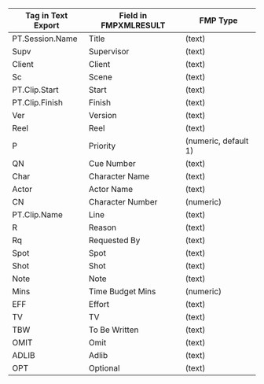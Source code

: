 
| Tag in Text Export    | Field in FMPXMLRESULT | FMP Type  |
|-----------------------|-----------------------|-----------|
| PT.Session.Name       | Title                 | (text)    |
| Supv                  | Supervisor            | (text)    |
| Client                | Client                | (text)    |
| Sc                    | Scene                 | (text)    |
| PT.Clip.Start         | Start                 | (text)    |
| PT.Clip.Finish        | Finish                | (text)    |
| Ver                   | Version               | (text)    |
| Reel                  | Reel                  | (text)    |
| P                     | Priority              | (numeric, default 1) |
| QN                    | Cue Number            | (text)    |
| Char                  | Character Name        | (text)    |
| Actor                 | Actor Name            | (text)    |
| CN                    | Character Number      | (numeric) |
| PT.Clip.Name          | Line                  | (text)    |
| R                     | Reason                | (text)    |
| Rq                    | Requested By          | (text)    |
| Spot                  | Spot                  | (text)    |
| Shot                  | Shot                  | (text)    |      
| Note                  | Note                  | (text)    |
| Mins                  | Time Budget Mins      | (numeric) |
| EFF                   | Effort                | (text)    |
| TV                    | TV                    | (text)    |
| TBW                   | To Be Written         | (text)    |
| OMIT                  | Omit                  | (text)    |
| ADLIB                 | Adlib                 | (text)    |          
| OPT                   | Optional              | (text)    |
